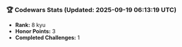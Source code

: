 ### 🏆 Codewars Stats (Updated: 2025-09-19 06:13:19 UTC)

- **Rank:** 8 kyu
- **Honor Points:** 3
- **Completed Challenges:** 1
